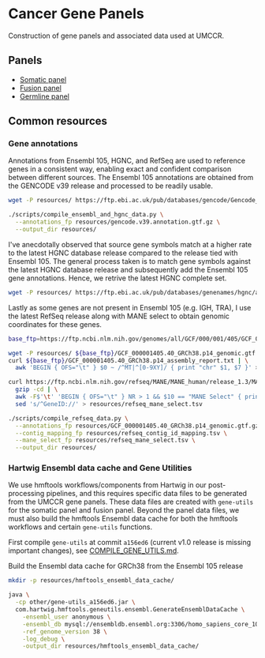 # Cancer Gene Panels

Construction of gene panels and associated data used at UMCCR.

## Panels

* [Somatic panel](somatic_panel/)
* [Fusion panel](fusion_panel/)
* [Germline panel](germline_panel/)

## Common resources

### Gene annotations

Annotations from Ensembl 105, HGNC, and RefSeq are used to reference genes in a consistent way, enabling exact and
confident comparison between different sources. The Ensembl 105 annotations are obtained from the GENCODE v39 release
and processed to be readily usable.

```bash
wget -P resources/ https://ftp.ebi.ac.uk/pub/databases/gencode/Gencode_human/release_39/gencode.v39.annotation.gtf.gz

./scripts/compile_ensembl_and_hgnc_data.py \
  --annotations_fp resources/gencode.v39.annotation.gtf.gz \
  --output_dir resources/
```

I've anecdotally observed that source gene symbols match at a higher rate to the latest HGNC database release compared
to the release tied with Ensembl 105. The general process taken is to match gene symbols against the latest HGNC
database release and subsequently add the Ensembl 105 gene annotations. Hence, we retrive the latest HGNC complete set.

```bash
wget -P resources/ https://ftp.ebi.ac.uk/pub/databases/genenames/hgnc/archive/monthly/tsv/hgnc_complete_set_2023-11-01.tsv
```

Lastly as some genes are not present in Ensembl 105 (e.g. IGH, TRA), I use the latest RefSeq release along with MANE
select to obtain genomic coordinates for these genes.

```bash
base_ftp=https://ftp.ncbi.nlm.nih.gov/genomes/all/GCF/000/001/405/GCF_000001405.40_GRCh38.p14

wget -P resources/ ${base_ftp}/GCF_000001405.40_GRCh38.p14_genomic.gtf.gz
curl ${base_ftp}/GCF_000001405.40_GRCh38.p14_assembly_report.txt | \
  awk 'BEGIN { OFS="\t" } $0 ~ /^MT|^[0-9XY]/ { print "chr" $1, $7 }' > resources/refseq_contig_id_mapping.tsv

curl https://ftp.ncbi.nlm.nih.gov/refseq/MANE/MANE_human/release_1.3/MANE.GRCh38.v1.3.summary.txt.gz | \
  gzip -cd | \
  awk -F$'\t' 'BEGIN { OFS="\t" } NR > 1 && $10 == "MANE Select" { print $1, $6 }' | \
  sed 's/^GeneID://' > resources/refseq_mane_select.tsv

./scripts/compile_refseq_data.py \
  --annotations_fp resources/GCF_000001405.40_GRCh38.p14_genomic.gtf.gz \
  --contig_mapping_fp resources/refseq_contig_id_mapping.tsv \
  --mane_select_fp resources/refseq_mane_select.tsv \
  --output_dir resources/
```

### Hartwig Ensembl data cache and Gene Utilities

We use hmftools workflows/components from Hartwig in our post-processing pipelines, and this requires specific data
files to be generated from the UMCCR gene panels. These data files are created with `gene-utils` for the somatic panel
and fusion panel. Beyond the panel data files, we must also build the hmftools Ensembl data cache for both the hmftools
workflows and certain `gene-utils` functions.

First compile `gene-utils` at commit `a156ed6` (current v1.0 release is missing important changes), see
[COMPILE_GENE_UTILS.md](COMPILE_GENE_UTILS.md).

Build the Ensembl data cache for GRCh38 from the Ensembl 105 release

```bash
mkdir -p resources/hmftools_ensembl_data_cache/

java \
  -cp other/gene-utils_a156ed6.jar \
  com.hartwig.hmftools.geneutils.ensembl.GenerateEnsemblDataCache \
    -ensembl_user anonymous \
    -ensembl_db mysql://ensembldb.ensembl.org:3306/homo_sapiens_core_105_38 \
    -ref_genome_version 38 \
    -log_debug \
    -output_dir resources/hmftools_ensembl_data_cache/
```
